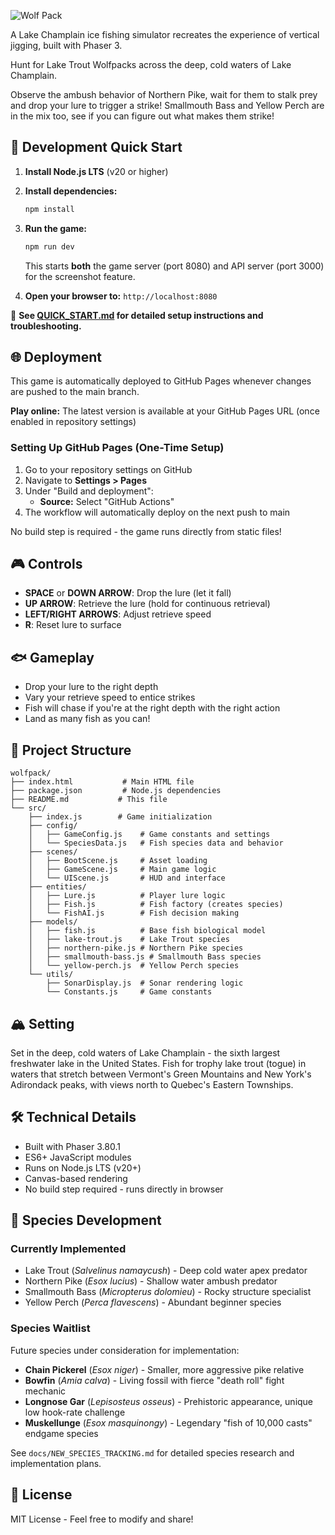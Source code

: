 ![Wolf Pack ](https://github.com/dirtybirdnj/wolfpack/blob/main/samples/screenshots/pr7-snes-wolfpack-artwork.jpg?raw=true)

A Lake Champlain ice fishing simulator recreates the experience of vertical jigging, built with Phaser 3.

Hunt for Lake Trout Wolfpacks across the deep, cold waters of Lake Champlain.

Observe the ambush behavior of Northern Pike, wait for them to stalk prey and drop your lure to trigger a strike!
Smallmouth Bass and Yellow Perch are in the mix too, see if you can figure out what makes them strike!

## 🚀 Development Quick Start

1. **Install Node.js LTS** (v20 or higher)
2. **Install dependencies:**
   ```bash
   npm install
   ```
3. **Run the game:**
   ```bash
   npm run dev
   ```
   This starts **both** the game server (port 8080) and API server (port 3000) for the screenshot feature.

4. **Open your browser to:** `http://localhost:8080`

📖 **See [QUICK_START.md](QUICK_START.md) for detailed setup instructions and troubleshooting.**

## 🌐 Deployment

This game is automatically deployed to GitHub Pages whenever changes are pushed to the main branch.

**Play online:** The latest version is available at your GitHub Pages URL (once enabled in repository settings)

### Setting Up GitHub Pages (One-Time Setup)

1. Go to your repository settings on GitHub
2. Navigate to **Settings > Pages**
3. Under "Build and deployment":
   - **Source:** Select "GitHub Actions"
4. The workflow will automatically deploy on the next push to main

No build step is required - the game runs directly from static files!

## 🎮 Controls

- **SPACE** or **DOWN ARROW**: Drop the lure (let it fall)
- **UP ARROW**: Retrieve the lure (hold for continuous retrieval)
- **LEFT/RIGHT ARROWS**: Adjust retrieve speed
- **R**: Reset lure to surface

## 🐟 Gameplay

- Drop your lure to the right depth
- Vary your retrieve speed to entice strikes
- Fish will chase if you're at the right depth with the right action
- Land as many fish as you can!

## 📁 Project Structure

```
wolfpack/
├── index.html           # Main HTML file
├── package.json         # Node.js dependencies
├── README.md           # This file
└── src/
    ├── index.js        # Game initialization
    ├── config/
    │   ├── GameConfig.js    # Game constants and settings
    │   └── SpeciesData.js   # Fish species data and behavior
    ├── scenes/
    │   ├── BootScene.js     # Asset loading
    │   ├── GameScene.js     # Main game logic
    │   └── UIScene.js       # HUD and interface
    ├── entities/
    │   ├── Lure.js          # Player lure logic
    │   ├── Fish.js          # Fish factory (creates species)
    │   └── FishAI.js        # Fish decision making
    ├── models/
    │   ├── fish.js          # Base fish biological model
    │   ├── lake-trout.js    # Lake Trout species
    │   ├── northern-pike.js # Northern Pike species
    │   ├── smallmouth-bass.js # Smallmouth Bass species
    │   └── yellow-perch.js  # Yellow Perch species
    └── utils/
        ├── SonarDisplay.js  # Sonar rendering logic
        └── Constants.js     # Game constants
```

## 🏔️ Setting

Set in the deep, cold waters of Lake Champlain - the sixth largest freshwater lake in the United States. Fish for trophy lake trout (togue) in waters that stretch between Vermont's Green Mountains and New York's Adirondack peaks, with views north to Quebec's Eastern Townships.

## 🛠️ Technical Details

- Built with Phaser 3.80.1
- ES6+ JavaScript modules
- Runs on Node.js LTS (v20+)
- Canvas-based rendering
- No build step required - runs directly in browser

## 🐠 Species Development

### Currently Implemented
- Lake Trout (*Salvelinus namaycush*) - Deep cold water apex predator
- Northern Pike (*Esox lucius*) - Shallow water ambush predator
- Smallmouth Bass (*Micropterus dolomieu*) - Rocky structure specialist
- Yellow Perch (*Perca flavescens*) - Abundant beginner species

### Species Waitlist
Future species under consideration for implementation:
- **Chain Pickerel** (*Esox niger*) - Smaller, more aggressive pike relative
- **Bowfin** (*Amia calva*) - Living fossil with fierce "death roll" fight mechanic
- **Longnose Gar** (*Lepisosteus osseus*) - Prehistoric appearance, unique low hook-rate challenge
- **Muskellunge** (*Esox masquinongy*) - Legendary "fish of 10,000 casts" endgame species

See `docs/NEW_SPECIES_TRACKING.md` for detailed species research and implementation plans.

## 📝 License

MIT License - Feel free to modify and share!
